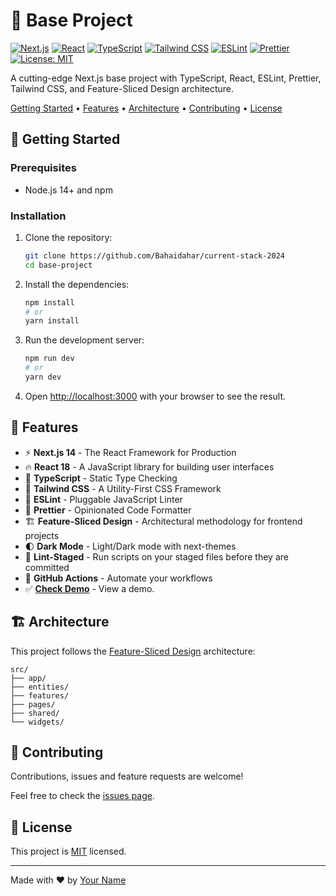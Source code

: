 # 🚀 Base Project

[![Next.js](https://img.shields.io/badge/Next.js-14-black?style=for-the-badge&logo=next.js)](https://nextjs.org/)
[![React](https://img.shields.io/badge/React-18-blue?style=for-the-badge&logo=react)](https://reactjs.org/)
[![TypeScript](https://img.shields.io/badge/TypeScript-5-blue?style=for-the-badge&logo=typescript)](https://www.typescriptlang.org/)
[![Tailwind CSS](https://img.shields.io/badge/Tailwind_CSS-3-38B2AC?style=for-the-badge&logo=tailwind-css)](https://tailwindcss.com/)
[![ESLint](https://img.shields.io/badge/ESLint-8-4B32C3?style=for-the-badge&logo=eslint)](https://eslint.org/)
[![Prettier](https://img.shields.io/badge/Prettier-3-F7B93E?style=for-the-badge&logo=prettier)](https://prettier.io/)
[![License: MIT](https://img.shields.io/badge/License-MIT-yellow.svg?style=for-the-badge)](https://opensource.org/licenses/MIT)

A cutting-edge Next.js base project with TypeScript, React, ESLint, Prettier, Tailwind CSS, and Feature-Sliced Design architecture.

[Getting Started](#-getting-started) •
[Features](#-features) •
[Architecture](#-architecture) •
[Contributing](#-contributing) •
[License](#-license)

## 🚀 Getting Started

### Prerequisites

- Node.js 14+ and npm

### Installation

1. Clone the repository:

   ```bash
   git clone https://github.com/Bahaidahar/current-stack-2024
   cd base-project
   ```

2. Install the dependencies:

   ```bash
   npm install
   # or
   yarn install
   ```

3. Run the development server:

   ```bash
   npm run dev
   # or
   yarn dev
   ```

4. Open [http://localhost:3000](http://localhost:3000) with your browser to see the result.

## 🌟 Features

- ⚡️ **Next.js 14** - The React Framework for Production
- 🔥 **React 18** - A JavaScript library for building user interfaces
- 🦾 **TypeScript** - Static Type Checking
- 🎨 **Tailwind CSS** - A Utility-First CSS Framework
- 📏 **ESLint** - Pluggable JavaScript Linter
- 💖 **Prettier** - Opinionated Code Formatter
- 🏗 **Feature-Sliced Design** - Architectural methodology for frontend projects
- 🌓 **Dark Mode** - Light/Dark mode with next-themes
- 🦄 **Lint-Staged** - Run scripts on your staged files before they are committed
- 🚀 **GitHub Actions** - Automate your workflows
- ✅ **[Check Demo](https://current-stack-2024.vercel.app/)** - View a demo.

## 🏗 Architecture

This project follows the [Feature-Sliced Design](https://feature-sliced.design/) architecture:

```
src/
├── app/
├── entities/
├── features/
├── pages/
├── shared/
└── widgets/
```

## 🤝 Contributing

Contributions, issues and feature requests are welcome!

Feel free to check the [issues page](https://github.com/Bahaidahar/current-stack-2024/issues).

## 📝 License

This project is [MIT](./LICENSE) licensed.

---

Made with ❤️ by [Your Name](https://github.com/Bahaidahar/current-stack-2024)
